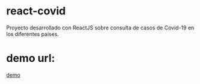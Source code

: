 # react-covid
Proyecto desarrollado con ReactJS sobre consulta de casos de Covid-19 en los diferentes paises.

# demo url:
<a href="https://pure-hamlet-45267.herokuapp.com/">demo</a>
